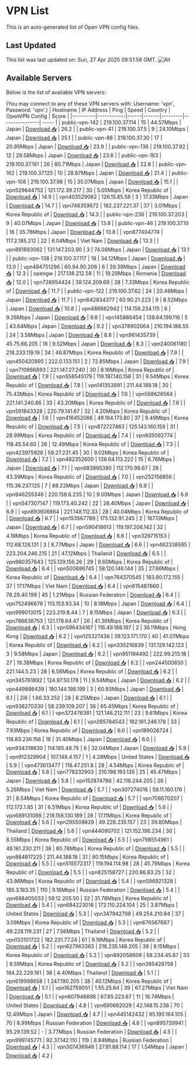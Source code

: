 # VPN List

This is an auto-generated list of Open VPN config files.

## Last Updated

This list was last updated on: Sun, 27 Apr 2025 09:51:58 GMT.
![Alt](https://repobeats.axiom.co/api/embed/186b98318ef1479477931607c1ad7d823f12451f.svg "Repobeats analytics image")

## Available Servers

Below is the list of available VPN servers:

(You may connect to any of these VPN servers with: Username: 'vpn', Password: 'vpn'.)
| Hostname | IP Address | Ping | Speed | Country | OpenVPN Config | Score |
|----------|------------|------|-------|---------|----------------| ----- |
| public-vpn-142 | 219.100.37.114 | 15 | 44.57Mbps | Japan | [Download 📥](./configs/server_0_JP.ovpn) | 26.2 |
| public-vpn-41 | 219.100.37.5 | 9 | 24.10Mbps | Japan | [Download 📥](./configs/server_1_JP.ovpn) | 25.1 |
| public-vpn-88 | 219.100.37.30 | 17 | 20.95Mbps | Japan | [Download 📥](./configs/server_2_JP.ovpn) | 23.9 |
| public-vpn-136 | 219.100.37.92 | 12 | 29.58Mbps | Japan | [Download 📥](./configs/server_3_JP.ovpn) | 23.6 |
| public-vpn-183 | 219.100.37.161 | 26 | 80.71Mbps | Japan | [Download 📥](./configs/server_4_JP.ovpn) | 22.8 |
| public-vpn-162 | 219.100.37.125 | 10 | 28.87Mbps | Japan | [Download 📥](./configs/server_5_JP.ovpn) | 21.4 |
| public-vpn-108 | 219.100.37.98 | 15 | 35.07Mbps | Japan | [Download 📥](./configs/server_6_JP.ovpn) | 15.1 |
| vpn529644752 | 121.172.39.217 | 30 | 5.05Mbps | Korea Republic of | [Download 📥](./configs/server_7_KR.ovpn) | 14.9 |
| vpn403529062 | 126.15.85.58 | 3 | 17.33Mbps | Japan | [Download 📥](./configs/server_8_JP.ovpn) | 14.7 |
| vpn748359672 | 182.237.221.37 | 37 | 3.01Mbps | Korea Republic of | [Download 📥](./configs/server_9_KR.ovpn) | 14.3 |
| public-vpn-236 | 219.100.37.203 | 9 | 40.07Mbps | Japan | [Download 📥](./configs/server_10_JP.ovpn) | 13.8 |
| public-vpn-46 | 219.100.37.10 | 16 | 35.78Mbps | Japan | [Download 📥](./configs/server_11_JP.ovpn) | 13.8 |
| vpn877404774 | 117.2.185.212 | 22 | 6.04Mbps | Viet Nam | [Download 📥](./configs/server_12_VN.ovpn) | 13.3 |
| vpn891883062 | 131.147.203.90 | 3 | 74.08Mbps | Japan | [Download 📥](./configs/server_13_JP.ovpn) | 13.1 |
| public-vpn-138 | 219.100.37.117 | 18 | 34.12Mbps | Japan | [Download 📥](./configs/server_14_JP.ovpn) | 13.0 |
| vpn484751296 | 60.94.90.206 | 6 | 39.38Mbps | Japan | [Download 📥](./configs/server_15_JP.ovpn) | 12.3 |
| opengw | 217.138.212.58 | 11 | 19.29Mbps | Romania | [Download 📥](./configs/server_16_RO.ovpn) | 12.0 |
| vpn728954424 | 39.124.209.69 | 38 | 7.33Mbps | Korea Republic of | [Download 📥](./configs/server_17_KR.ovpn) | 11.7 |
| public-vpn-122 | 219.100.37.62 | 24 | 20.46Mbps | Japan | [Download 📥](./configs/server_18_JP.ovpn) | 11.7 |
| vpn642834377 | 60.90.21.223 | 9 | 8.52Mbps | Japan | [Download 📥](./configs/server_19_JP.ovpn) | 10.8 |
| vpn486662942 | 114.156.234.115 | 6 | 9.26Mbps | Japan | [Download 📥](./configs/server_20_JP.ovpn) | 9.8 |
| vpn145886454 | 138.64.199.116 | 5 | 43.64Mbps | Japan | [Download 📥](./configs/server_21_JP.ovpn) | 9.2 |
| vpn378902064 | 210.194.188.55 | 24 | 3.58Mbps | Japan | [Download 📥](./configs/server_22_JP.ovpn) | 8.8 |
| vpn961435739 | 45.75.66.205 | 18 | 9.52Mbps | Japan | [Download 📥](./configs/server_23_JP.ovpn) | 8.3 |
| vpn240061180 | 218.233.119.19 | 34 | 46.87Mbps | Korea Republic of | [Download 📥](./configs/server_24_KR.ovpn) | 7.9 |
| vpn450420995 | 222.0.133.151 | 2 | 72.85Mbps | Japan | [Download 📥](./configs/server_25_JP.ovpn) | 7.9 |
| vpn710866893 | 221.147.27.240 | 30 | 8.16Mbps | Korea Republic of | [Download 📥](./configs/server_26_KR.ovpn) | 7.9 |
| vpn558545179 | 119.197.140.158 | 31 | 9.54Mbps | Korea Republic of | [Download 📥](./configs/server_27_KR.ovpn) | 7.8 |
| vpn141353891 | 211.44.188.18 | 30 | 75.43Mbps | Korea Republic of | [Download 📥](./configs/server_28_KR.ovpn) | 7.6 |
| vpn568626564 | 221.141.240.86 | 33 | 43.20Mbps | Korea Republic of | [Download 📥](./configs/server_29_KR.ovpn) | 7.6 |
| vpn591843328 | 220.79.141.67 | 32 | 4.20Mbps | Korea Republic of | [Download 📥](./configs/server_30_KR.ovpn) | 7.6 |
| vpn416452066 | 49.164.173.80 | 37 | 9.49Mbps | Korea Republic of | [Download 📥](./configs/server_31_KR.ovpn) | 7.5 |
| vpn872727463 | 125.143.160.159 | 31 | 28.99Mbps | Korea Republic of | [Download 📥](./configs/server_32_KR.ovpn) | 7.4 |
| vpn935092774 | 118.45.54.60 | 28 | 12.49Mbps | Korea Republic of | [Download 📥](./configs/server_33_KR.ovpn) | 7.3 |
| vpn423975928 | 59.27.231.45 | 30 | 9.02Mbps | Korea Republic of | [Download 📥](./configs/server_34_KR.ovpn) | 7.2 |
| vpn482352600 | 138.64.113.222 | 15 | 6.76Mbps | Japan | [Download 📥](./configs/server_35_JP.ovpn) | 7.1 |
| vpn683895380 | 112.170.98.67 | 28 | 43.39Mbps | Korea Republic of | [Download 📥](./configs/server_36_KR.ovpn) | 7.0 |
| vpn252156856 | 115.36.237.125 | 7 | 88.22Mbps | Japan | [Download 📥](./configs/server_37_JP.ovpn) | 6.9 |
| vpn946255346 | 220.158.6.235 | 10 | 9.00Mbps | Japan | [Download 📥](./configs/server_38_JP.ovpn) | 6.9 |
| vpn547307147 | 119.173.40.242 | 22 | 28.40Mbps | Japan | [Download 📥](./configs/server_39_JP.ovpn) | 6.9 |
| vpn893606864 | 221.148.112.33 | 28 | 40.04Mbps | Korea Republic of | [Download 📥](./configs/server_40_KR.ovpn) | 6.7 |
| vpn153567789 | 175.132.91.245 | 2 | 187.13Mbps | Japan | [Download 📥](./configs/server_41_JP.ovpn) | 6.7 |
| vpn590418613 | 119.197.206.142 | 32 | 4.19Mbps | Korea Republic of | [Download 📥](./configs/server_42_KR.ovpn) | 6.6 |
| vpn329715153 | 112.68.128.131 | 3 | 8.77Mbps | Japan | [Download 📥](./configs/server_43_JP.ovpn) | 6.6 |
| vpn462338595 | 223.204.246.215 | 21 | 47.12Mbps | Thailand | [Download 📥](./configs/server_44_TH.ovpn) | 6.5 |
| vpn980357643 | 125.129.156.26 | 29 | 9.60Mbps | Korea Republic of | [Download 📥](./configs/server_45_KR.ovpn) | 6.4 |
| vpn500686745 | 58.120.146.144 | 35 | 27.66Mbps | Korea Republic of | [Download 📥](./configs/server_46_KR.ovpn) | 6.4 |
| vpn764370545 | 183.80.172.155 | 37 | 17.17Mbps | Viet Nam | [Download 📥](./configs/server_47_VN.ovpn) | 6.4 |
| vpn615487660 | 78.29.40.199 | 45 | 1.21Mbps | Russian Federation | [Download 📥](./configs/server_48_RU.ovpn) | 6.4 |
| vpn752496678 | 113.153.93.34 | 10 | 8.18Mbps | Japan | [Download 📥](./configs/server_49_JP.ovpn) | 6.4 |
| vpn999013015 | 223.219.8.44 | 7 | 8.15Mbps | Japan | [Download 📥](./configs/server_50_JP.ovpn) | 6.3 |
| vpn786638753 | 121.178.64.47 | 26 | 41.36Mbps | Korea Republic of | [Download 📥](./configs/server_51_KR.ovpn) | 6.3 |
| vpn596434167 | 116.49.188.197 | 2 | 36.11Mbps | Hong Kong | [Download 📥](./configs/server_52_HK.ovpn) | 6.2 |
| vpn125327436 | 39.123.171.170 | 40 | 41.07Mbps | Korea Republic of | [Download 📥](./configs/server_53_KR.ovpn) | 6.2 |
| vpn335216839 | 131.129.142.123 | 3 | 9.58Mbps | Japan | [Download 📥](./configs/server_54_JP.ovpn) | 6.2 |
| vpn951194492 | 222.99.213.18 | 27 | 19.38Mbps | Korea Republic of | [Download 📥](./configs/server_55_KR.ovpn) | 6.2 |
| vpn244500650 | 221.144.5.23 | 28 | 6.58Mbps | Korea Republic of | [Download 📥](./configs/server_56_KR.ovpn) | 6.2 |
| vpn345761892 | 124.97.50.178 | 11 | 9.54Mbps | Japan | [Download 📥](./configs/server_57_JP.ovpn) | 6.2 |
| vpn449898439 | 180.144.198.199 | 3 | 60.93Mbps | Japan | [Download 📥](./configs/server_58_JP.ovpn) | 6.1 |
| 2i6 | 1.66.33.252 | 28 | 8.25Mbps | Japan | [Download 📥](./configs/server_59_JP.ovpn) | 6.1 |
| vpn936270330 | 58.239.109.207 | 38 | 65.45Mbps | Korea Republic of | [Download 📥](./configs/server_60_KR.ovpn) | 6.1 |
| vpn372476381 | 121.146.212.111 | 23 | 9.61Mbps | Korea Republic of | [Download 📥](./configs/server_61_KR.ovpn) | 6.1 |
| vpn285784543 | 182.161.246.178 | 33 | 7.93Mbps | Korea Republic of | [Download 📥](./configs/server_62_KR.ovpn) | 6.0 |
| vpn189026724 | 118.83.236.156 | 18 | 31.40Mbps | Japan | [Download 📥](./configs/server_63_JP.ovpn) | 6.0 |
| vpn934318830 | 114.185.48.75 | 6 | 32.04Mbps | Japan | [Download 📥](./configs/server_64_JP.ovpn) | 5.9 |
| vpn912329904 | 107.148.4.157 | 1 | 4.28Mbps | United States | [Download 📥](./configs/server_65_US.ovpn) | 5.9 |
| vpn473613477 | 118.47.251.8 | 28 | 4.54Mbps | Korea Republic of | [Download 📥](./configs/server_66_KR.ovpn) | 5.8 |
| vpn778232903 | 210.198.193.135 | 25 | 45.47Mbps | Japan | [Download 📥](./configs/server_67_JP.ovpn) | 5.8 |
| vpn152874786 | 42.116.244.205 | 26 | 5.26Mbps | Viet Nam | [Download 📥](./configs/server_68_VN.ovpn) | 5.7 |
| vpn307274016 | 59.11.160.176 | 31 | 8.54Mbps | Korea Republic of | [Download 📥](./configs/server_69_KR.ovpn) | 5.7 |
| vpn708670207 | 112.172.1.85 | 31 | 6.51Mbps | Korea Republic of | [Download 📥](./configs/server_70_KR.ovpn) | 5.6 |
| vpn689131088 | 218.158.130.189 | 28 | 17.11Mbps | Korea Republic of | [Download 📥](./configs/server_71_KR.ovpn) | 5.6 |
| vpn295508629 | 49.228.235.157 | 23 | 39.80Mbps | Thailand | [Download 📥](./configs/server_72_TH.ovpn) | 5.6 |
| vpn444090702 | 121.152.196.234 | 30 | 8.55Mbps | Korea Republic of | [Download 📥](./configs/server_73_KR.ovpn) | 5.5 |
| vpn798554961 | 49.161.230.211 | 38 | 80.78Mbps | Korea Republic of | [Download 📥](./configs/server_74_KR.ovpn) | 5.5 |
| vpn884817225 | 211.44.188.18 | 31 | 80.15Mbps | Korea Republic of | [Download 📥](./configs/server_75_KR.ovpn) | 5.5 |
| vpn515572317 | 119.194.114.98 | 28 | 45.79Mbps | Korea Republic of | [Download 📥](./configs/server_76_KR.ovpn) | 5.5 |
| vpn825158727 | 220.86.83.25 | 32 | 43.98Mbps | Korea Republic of | [Download 📥](./configs/server_77_KR.ovpn) | 5.4 |
| vpn596921328 | 185.3.183.35 | 110 | 9.16Mbps | Russian Federation | [Download 📥](./configs/server_78_RU.ovpn) | 5.4 |
| vpn688405033 | 59.12.205.50 | 32 | 31.78Mbps | Korea Republic of | [Download 📥](./configs/server_79_KR.ovpn) | 5.4 |
| vpn684223016 | 172.110.224.104 | 25 | 3.87Mbps | United States | [Download 📥](./configs/server_80_US.ovpn) | 5.3 |
| vpn347942798 | 49.254.210.84 | 37 | 3.09Mbps | Korea Republic of | [Download 📥](./configs/server_81_KR.ovpn) | 5.3 |
| vpn676567667 | 49.228.119.231 | 27 | 7.56Mbps | Thailand | [Download 📥](./configs/server_82_TH.ovpn) | 5.2 |
| vpn133101722 | 182.231.77.24 | 61 | 9.19Mbps | Korea Republic of | [Download 📥](./configs/server_83_KR.ovpn) | 5.2 |
| vpn627963363 | 218.235.148.205 | 39 | 9.15Mbps | Korea Republic of | [Download 📥](./configs/server_84_KR.ovpn) | 5.2 |
| vpn892058609 | 58.234.45.67 | 33 | 9.59Mbps | Korea Republic of | [Download 📥](./configs/server_85_KR.ovpn) | 5.2 |
| vpn385428758 | 184.22.228.161 | 36 | 4.40Mbps | Thailand | [Download 📥](./configs/server_86_TH.ovpn) | 5.1 |
| vpn619998658 | 1.247.190.205 | 38 | 40.12Mbps | Korea Republic of | [Download 📥](./configs/server_87_KR.ovpn) | 5.1 |
| vpn162759051 | 1.55.25.64 | 39 | 67.27Mbps | Viet Nam | [Download 📥](./configs/server_88_VN.ovpn) | 5.1 |
| vpn607946698 | 67.85.223.67 | 11 | 16.74Mbps | United States | [Download 📥](./configs/server_89_US.ovpn) | 4.8 |
| vpn690662029 | 42.148.15.236 | 70 | 12.49Mbps | Japan | [Download 📥](./configs/server_90_JP.ovpn) | 4.7 |
| vpn445142432 | 95.190.164.105 | 70 | 8.99Mbps | Russian Federation | [Download 📥](./configs/server_91_RU.ovpn) | 4.6 |
| vpn895739941 | 95.29.139.52 | - | 3.77Mbps | Russian Federation | [Download 📥](./configs/server_92_RU.ovpn) | 4.5 |
| vpn999745771 | 92.37.142.110 | 119 | 8.84Mbps | Russian Federation | [Download 📥](./configs/server_93_RU.ovpn) | 4.3 |
| vpn307436946 | 27.81.88.114 | 17 | 1.54Mbps | Japan | [Download 📥](./configs/server_94_JP.ovpn) | 4.2 |
